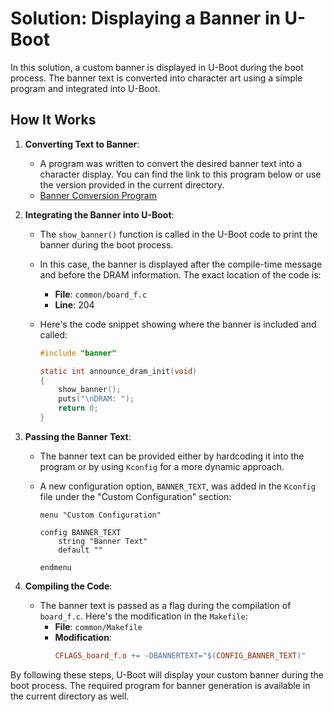 # Solution: Displaying a Banner in U-Boot

In this solution, a custom banner is displayed in U-Boot during the boot process. The banner text is converted into character art using a simple program and integrated into U-Boot.

## How It Works

1. **Converting Text to Banner**:
   - A program was written to convert the desired banner text into a character display. You can find the link to this program below or use the version provided in the current directory.
   - [Banner Conversion Program](https://lnkd.in/dXZJKkbf)

2. **Integrating the Banner into U-Boot**:
   - The `show_banner()` function is called in the U-Boot code to print the banner during the boot process.
   - In this case, the banner is displayed after the compile-time message and before the DRAM information. The exact location of the code is:
     - **File**: `common/board_f.c`
     - **Line**: 204
   - Here's the code snippet showing where the banner is included and called:

     ```c
     #include "banner"

     static int announce_dram_init(void)
     {
         show_banner();
         puts("\nDRAM: ");
         return 0;
     }
     ```

3. **Passing the Banner Text**:
   - The banner text can be provided either by hardcoding it into the program or by using `Kconfig` for a more dynamic approach.
   - A new configuration option, `BANNER_TEXT`, was added in the `Kconfig` file under the "Custom Configuration" section:

     ```kconfig
     menu "Custom Configuration"

     config BANNER_TEXT
         string "Banner Text"
         default ""

     endmenu
     ```

4. **Compiling the Code**:
   - The banner text is passed as a flag during the compilation of `board_f.c`. Here's the modification in the `Makefile`:
     - **File**: `common/Makefile`
     - **Modification**:
       ```makefile
       CFLAGS_board_f.o += -DBANNERTEXT="$(CONFIG_BANNER_TEXT)"
       ```

By following these steps, U-Boot will display your custom banner during the boot process. The required program for banner generation is available in the current directory as well.
